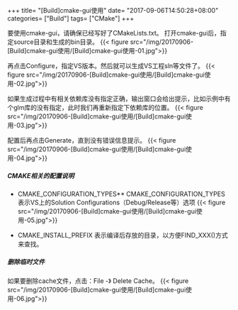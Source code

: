 +++
title= "[Build]cmake-gui使用"
date= "2017-09-06T14:50:28+08:00"
categories= ["Build"]
tags= ["CMake"]
+++


要使用cmake-gui，请确保已经写好了CMakeLists.txt。
打开cmake-gui后，指定source目录和生成的bin目录。
{{< figure src="/img/20170906-[Build]cmake-gui使用/[Build]cmake-gui使用-01.jpg">}}

再点击Configure，指定VS版本。然后就可以生成VS工程sln等文件了。
{{< figure src="/img/20170906-[Build]cmake-gui使用/[Build]cmake-gui使用-02.jpg">}}

如果生成过程中有相关依赖库没有指定正确，输出窗口会给出提示，比如示例中有个glm库的没有指定，此时我们再重新指定下依赖库的位置。
{{< figure src="/img/20170906-[Build]cmake-gui使用/[Build]cmake-gui使用-03.jpg">}}

配置后再点击Generate，直到没有错误信息提示。
{{< figure src="/img/20170906-[Build]cmake-gui使用/[Build]cmake-gui使用-04.jpg">}}

##### CMAKE相关的配置说明
+ CMAKE_CONFIGURATION_TYPES**
CMAKE_CONFIGURATION_TYPES表示VS上的Solution Configurations（Debug/Release等）选项
{{< figure src="/img/20170906-[Build]cmake-gui使用/[Build]cmake-gui使用-05.jpg">}}

+ CMAKE_INSTALL_PREFIX
表示编译后存放的目录，以方便FIND_XXX()方式来查找。

##### 删除临时文件
如果要删除cache文件，点击：File -》 Delete Cache。
{{< figure src="/img/20170906-[Build]cmake-gui使用/[Build]cmake-gui使用-06.jpg">}}